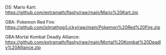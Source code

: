DS: Mario Kart: https://github.com/extramath/flashy/raw/main/Mario%20Kart.zip

GBA: Pokemon Red Fire: https://github.com/ixlmathgg/Licky/raw/main/Pokemon%20Red%20Fire.zip

GBA:Mortal Kombat Deadly Alliance: https://github.com/extramath/flashy/raw/main/Mortal%20Kombat%20Deadly%20Alliance.zip
